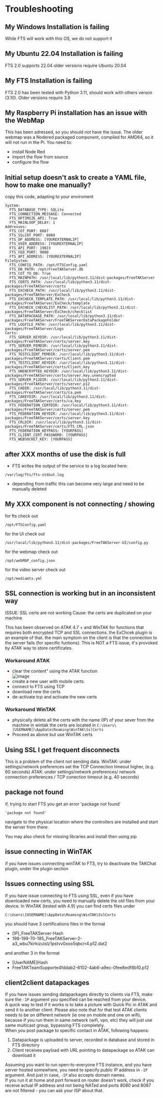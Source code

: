 # Troubleshooting

## My Windows Installation is failing
While FTS will work with this OS, we do not support it

## My Ubuntu 22.04 Installation is failing
FTS 2.0 supports 22.04 older versions require Ubuntu 20.04

## My FTS Installation is failing
FTS 2.0 has been tested with Python 3.11, should work with others verson (3.10). Older versions require 3.8

## My Raspberry Pi installation has an issue with the WebMap
This has been adressed, so you should not have the issue. The older webmap was a Nodered packaged component, compiled for AMD64, so it will not run in the Pi.
You need to:
 * install Node Red 
 * import the flow from source
 * configure the flow

## Initial setup doesn't ask to create a YAML file, how to make one manually?
copy this code, adapting to your enviroment

```
System:
  FTS_DATABASE_TYPE: SQLite
  FTS_CONNECTION_MESSAGE: Connected
  FTS_OPTIMIZE_API: True
  FTS_MAINLOOP_DELAY: 1
Addresses:
  FTS_COT_PORT: 8087
  FTS_SSLCOT_PORT: 8089
  FTS_DP_ADDRESS: [YOUREXTERNALIP]
  FTS_USER_ADDRESS: [YOUREXTERNALIP]
  FTS_API_PORT: 19023
  FTS_FED_PORT: 9000
  FTS_API_ADDRESS: [YOUREXTERNALIP]
FileSystem:
  FTS_CONFIG_PATH: /opt/FTSConfig.yaml
  FTS_DB_PATH: /opt/FreeTAKServer.db
  FTS_COT_TO_DB: True
  FTS_MAINPATH: /usr/local/lib/python3.11/dist-packages/FreeTAKServer
  FTS_CERTS_PATH: /usr/local/lib/python3.11/dist-packages/FreeTAKServer/certs
  FTS_EXCHECK_PATH: /usr/local/lib/python3.11/dist-packages/FreeTAKServer/ExCheck
  FTS_EXCHECK_TEMPLATE_PATH: /usr/local/lib/python3.11/dist-packages/FreeTAKServer/ExCheck/template
  FTS_EXCHECK_CHECKLIST_PATH: /usr/local/lib/python3.11/dist-packages/FreeTAKServer/ExCheck/checklist
  FTS_DATAPACKAGE_PATH: /usr/local/lib/python3.11/dist-packages/FreeTAKServer/FreeTAKServerDataPackageFolder
  FTS_LOGFILE_PATH: /usr/local/lib/python3.11/dist-packages/FreeTAKServer/Logs
Certs:
  FTS_SERVER_KEYDIR: /usr/local/lib/python3.11/dist-packages/FreeTAKServer/certs/server.key
  FTS_SERVER_PEMDIR: /usr/local/lib/python3.11/dist-packages/FreeTAKServer/certs/server.pem
  FTS_TESTCLIENT_PEMDIR: /usr/local/lib/python3.11/dist-packages/FreeTAKServer/certs/Client.pem
  FTS_TESTCLIENT_KEYDIR: /usr/local/lib/python3.11/dist-packages/FreeTAKServer/certs/Client.key
  FTS_UNENCRYPTED_KEYDIR: /usr/local/lib/python3.11/dist-packages/FreeTAKServer/certs/server.key.unencrypted
  FTS_SERVER_P12DIR: /usr/local/lib/python3.11/dist-packages/FreeTAKServer/certs/server.p12
  FTS_CADIR: /usr/local/lib/python3.11/dist-packages/FreeTAKServer/certs/ca.pem
  FTS_CAKEYDIR: /usr/local/lib/python3.11/dist-packages/FreeTAKServer/certs/ca.key
  FTS_FEDERATION_CERTDIR: /usr/local/lib/python3.11/dist-packages/FreeTAKServer/certs/server.pem
  FTS_FEDERATION_KEYDIR: /usr/local/lib/python3.11/dist-packages/FreeTAKServer/certs/server.key
  FTS_CRLDIR: /usr/local/lib/python3.11/dist-packages/FreeTAKServer/certs/FTS_CRL.json
  FTS_FEDERATION_KEYPASS: [YOURPASS]
  FTS_CLIENT_CERT_PASSWORD: [YOURPASS]
  FTS_WEBSOCKET_KEY: [YOURPASS]
```

## after XXX months of use the disk is full
 * FTS writes the output of the service to a log located here:
```
/var/log/fts/fts-stdout.log
```
 * depending from traffic this can become very large and need to be manually deleted

## My XXX component is not connecting / showing
for fts check out 
```
/opt/FTSConfig.yaml
```

for the UI check out
```
/usr/local/lib/python3.11/dist-packages/FreeTAKServer-UI/config.py
```

for the webmap check out
```
/opt/webMAP_config.json
```
for the video server check out
```
/opt/mediamtx.yml
```

## SSL connection is working but in an inconsistent way
ISSUE: SSL certs are not working
Cause: the certs are duplicated on your machine

This has been observed on ATAK 4.7 + and WinTAK for functions that requires both encrypted TCP and SSL connections. the ExChcek plugin is an example of that. the main symptom on the client is that the connection to the server fails (for specific funtions). This is NOT a FTS issue, it's provoked by ATAK way to store certificates.

### Workaround ATAK 
 * clear the content" using the ATAK function  
![image](https://github.com/FreeTAKTeam/FreeTAKServer-User-Docs/assets/60719165/70561476-2252-46eb-8a9e-c7a0717b8d78)
 * create a new user with mobile certs
 * connect to FTS using TCP
 * download new the certs
 * de-activate tcp and activate the new certs
### Workaround WinTAK 
 
 * physically delete all the certs with the name (IP) of your sever from the machine in wintak the certs are located in
   ```C:\Users\[USERNAME]\AppData\Roaming\WinTAK\SslCerts``` 
 * Proceed as above but use WinTAK certs

## Using SSL I get frequent disconnects
This is a problem of the client not sending data. 
WinTAK: under settings/network preferences set the TCP Connection timeout higher, (e.g. 60 seconds)
ATAK:  under settings/network preferences/ network connection preferences / TCP conection timeout  (e.g. 40 seconds)

## package not found
if, trying to start FTS you get an error 'package not found'
```
'package not found'
```
navigate to the physical location where the controllers are installed and start the server from there.

You may also check for missing libraries and install then using pip

## issue connecting in WinTAK
if you have issues connecting winTAK to FTS, try to deactivate the TAKChat plugin, under the plugin section

## Issues connecting using SSL
If you have issue connecting to FTS using SSL, even if you have downloaded new certs, you need to manually delete the old files from your device. In WinTAK (tested with 4.9)  you can find certs files under 
```
C:\Users\[USERNAME]\AppData\Roaming\WinTAK\SslCerts
```
you should have 3 certifications files in the format 
 * [IP]_FreeTAKServer-Hash
 * 198-199-70-185_FreeTAKServer-2-a3_wbu7kirkizulslz1pstvv0xoo5qbcrr4.p12.dat2

and another 3 in the format
 * [UserNAME]Hash
 * FreeTAKTeamSupporte4fddab2-6102-4ab6-a9ec-0fee8edf8b10.p12

## client2client datapackages
If you have issues sending datapackages directly to clients via FTS, make sure the `-IP` argument you specified can be reached from your device.  
A quick way to test if it works is to take a picture with Quick Pic in ATAK and send it to another client. Please also note that for that test ATAK clients needs to be on different network (ie one on mobile and one on wifi), because if you run them in same network (wifi, vpn, etc) they will just use same multicast group, bypassing FTS completely.  
When you post package to specific contact in ATAK, following happens:  

  1) Datapackage is uploaded to server, recorded in database and stored in FTS directory  
  2) Client receives payload with URL pointing to datapackage so ATAK can download it   

Assuming you want to run open-to-everyone FTS instance, and you have server hosted somewhere, you need to specify _public_ IP address in `-IP` argument. And just in case, `-IP` also accepts domain names.   
If you run it at home and port forward on router doesn't work, check if you receive actual IP address and not being NATed and ports 8080 and 8087 are not filtered - you can ask your ISP about that.
